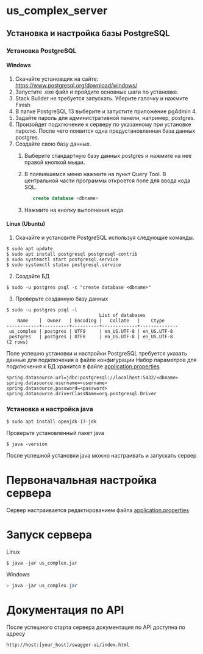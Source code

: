 # us_complex_server

## Установка и настройка базы PostgreSQL

### Установка PostgreSQL

#### Windows
1. Скачайте установщик на сайте: https://www.postgresql.org/download/windows/
2. Запустите .exe файл и пройдите основные шаги по установке.
3. Stack Builder не требуется запускать. Уберите галочку и нажмите Finish
4. В папке PostgreSQL 13 выберите и запустите приложение pgAdmin 4.
5. Задайте пароль для административной панели, например, postgres.
6. Произойдет подключение к серверу по указанному при установке паролю. После чего появится одна предустановленная база данных postgres.
7. Создайте свою базу данных.
   1. Выберите стандартную базу данных postgres и нажмите на нее правой кнопкой мыши.
   2. В появившемся меню нажмите на пункт Query Tool.
      В центральной части программы откроется поле для ввода кода SQL.

       ```sql
          create database <dbname>
       ```
   3. Нажмите на кнопку выполнения кода
#### Linux (Ubuntu)
1. Скачайте и установите PostgreSQL используя следующие команды.
```console
$ sudo apt update
$ sudo apt install postgresql postgresql-contrib
$ sudo systemctl start postgresql.service
$ sudo systemctl status postgresql.service
```
2. Создайте БД
```console
$ sudo -u postgres psql -с "create database <dbname>"
```  
3. Проверьте созданную базу данных
```console
$ sudo -u postgres psql -l
                                  List of databases
    Name    |  Owner   | Encoding |   Collate   |    Ctype    
------------+----------+----------+-------------+--------------
 us_complex | postgres | UTF8     | en_US.UTF-8 | en_US.UTF-8  
 postgres   | postgres | UTF8     | en_US.UTF-8 | en_US.UTF-8 
(2 rows)
```
Поле успешно установки и настройки PostgreSQL требуется указать данные для подключения в файле конфигурации
Набор параметров для подключения к БД хранится в файле
[application.properties](https://github.com/DaniilVdovin/goalgomoex_master_server/blob/34b2d9a5d46e4674471cf05ead034dbaa14d6add/src/main/resources/application.properties#L1-L4C56)
```properties
spring.datasource.url=jdbc:postgresql://localhost:5432/<dbname>
spring.datasource.username=<username>
spring.datasource.password=<password>
spring.datasource.driverClassName=org.postgresql.Driver
```
### Установка и настройка java
```console
$ sudo apt install openjdk-17-jdk
```
Проверьте установленный пакет java 
```console
$ java -version
```
После успешной установки java можно настраивать и запускать сервер

# Первоначальная настройка сервера
Сервер настраивается редактированием файла [application.properties](https://github.com/kharisovilyas/us_complex_server/blob/main/src/main/resources/application.properties)

# Запуск сервера

Linux
```console
$ java -jar us_complex.jar
```
Windows
```powershell
> java -jar us_complex.jar
```

# Документация по API

После успешного старта сервера документация по API доступна по адресу
```console
http://host:[your_host]/swagger-ui/index.html
```
